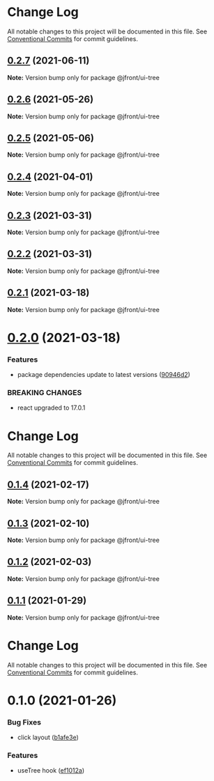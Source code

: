 # Change Log

All notable changes to this project will be documented in this file.
See [Conventional Commits](https://conventionalcommits.org) for commit guidelines.

## [0.2.7](https://github.com/Jepria/jfront-ui/compare/@jfront/ui-tree@0.2.6...@jfront/ui-tree@0.2.7) (2021-06-11)

**Note:** Version bump only for package @jfront/ui-tree





## [0.2.6](https://github.com/Jepria/jfront-ui/compare/@jfront/ui-tree@0.2.5...@jfront/ui-tree@0.2.6) (2021-05-26)

**Note:** Version bump only for package @jfront/ui-tree





## [0.2.5](https://github.com/Jepria/jfront-ui/compare/@jfront/ui-tree@0.2.4...@jfront/ui-tree@0.2.5) (2021-05-06)

**Note:** Version bump only for package @jfront/ui-tree





## [0.2.4](https://github.com/Jepria/jfront-ui/compare/@jfront/ui-tree@0.2.3...@jfront/ui-tree@0.2.4) (2021-04-01)

**Note:** Version bump only for package @jfront/ui-tree





## [0.2.3](https://github.com/Jepria/jfront-ui/compare/@jfront/ui-tree@0.2.2...@jfront/ui-tree@0.2.3) (2021-03-31)

**Note:** Version bump only for package @jfront/ui-tree





## [0.2.2](https://github.com/Jepria/jfront-ui/compare/@jfront/ui-tree@0.2.1...@jfront/ui-tree@0.2.2) (2021-03-31)

**Note:** Version bump only for package @jfront/ui-tree





## [0.2.1](https://github.com/Jepria/jfront-ui/compare/@jfront/ui-tree@0.2.0...@jfront/ui-tree@0.2.1) (2021-03-18)

**Note:** Version bump only for package @jfront/ui-tree





# [0.2.0](https://github.com/Jepria/jfront-ui/compare/@jfront/ui-tree@0.1.4...@jfront/ui-tree@0.2.0) (2021-03-18)


### Features

* package dependencies update to latest versions ([90946d2](https://github.com/Jepria/jfront-ui/commit/90946d25fcb08fc77e4b143567963682f8ff3d2b))


### BREAKING CHANGES

* react upgraded to 17.0.1





# Change Log

All notable changes to this project will be documented in this file. See
[Conventional Commits](https://conventionalcommits.org) for commit guidelines.

## [0.1.4](https://github.com/Jepria/jfront-ui/compare/@jfront/ui-tree@0.1.3...@jfront/ui-tree@0.1.4) (2021-02-17)

**Note:** Version bump only for package @jfront/ui-tree

## [0.1.3](https://github.com/Jepria/jfront-ui/compare/@jfront/ui-tree@0.1.2...@jfront/ui-tree@0.1.3) (2021-02-10)

**Note:** Version bump only for package @jfront/ui-tree

## [0.1.2](https://github.com/Jepria/jfront-ui/compare/@jfront/ui-tree@0.1.1...@jfront/ui-tree@0.1.2) (2021-02-03)

**Note:** Version bump only for package @jfront/ui-tree

## [0.1.1](https://github.com/Jepria/jfront-ui/compare/@jfront/ui-tree@0.1.0...@jfront/ui-tree@0.1.1) (2021-01-29)

**Note:** Version bump only for package @jfront/ui-tree

# Change Log

All notable changes to this project will be documented in this file. See
[Conventional Commits](https://conventionalcommits.org) for commit guidelines.

# 0.1.0 (2021-01-26)

### Bug Fixes

- click layout
  ([b1afe3e](https://github.com/Jepria/jfront-ui/commit/b1afe3e0f8f3c18eba9f62c859b6979423d65159))

### Features

- useTree hook
  ([ef1012a](https://github.com/Jepria/jfront-ui/commit/ef1012af5ef8d97ae968b37dcac86562dd24c55f))

